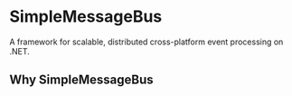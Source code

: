 # SimpleMessageBus
A framework for scalable, distributed cross-platform event processing on .NET.

## Why SimpleMessageBus
